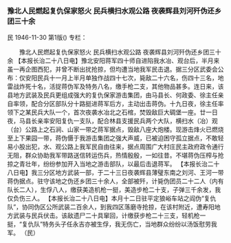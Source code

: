 ### 豫北人民燃起复仇保家怒火  民兵横扫水观公路  夜袭辉县刘河歼伪还乡团三十余
民
1946-11-30
第1版()
专栏：

　　豫北人民燃起复仇保家怒火
    民兵横扫水观公路
    夜袭辉县刘河歼伪还乡团三十余
    【本报长治二十八日电】豫北安阳蒋军四十师自进陷我水冶、观台后，半月来虽一再企图西犯，并曾不断出扰抢掠，但均遭当地我军民击退。据三分区武委会公布：仅安阳民兵十一月上半月单独作战四十七次，毙敌二十六名，伤四十三名，地雷战炸死十名，活捉蒋伪军及特务八名，缴手枪二支，其他物品甚多。连日来，该县地方武装及民兵更组成强大的复仇保家游击集团，由马县长、何政委、徐主任亲自率领，配合分区部队分十路挺进蒋军后方，主动出击蒋伪。十九日夜，徐主任率领下之某民兵大队一个，首次夜袭水冶北之石棺，焚毁敌巨大碉堡一座。廿一日夜，马县长亲率安阳复仇一支队，配合林县支援民兵两个大队，横扫水（冶）观（台）公路上之石涧、山家一带之蒋军据点，毁敌八座大炮楼。现游击烽火已燃烧至上下果园一带，蒋伪慑于我游击集团之强大声威，已被迫困守孤立据点，不敢轻易小股出犯，水、观公路上我军民自由往来，据点周围广大村庄民主政府政令通行无阻，群众协助我军带路送信转运伤兵，热情殷殷，一如往昔。不堪蒋伪压榨与抢掠之青壮年，纷纷参加开入当地之游击部队，以最后击退蒋军。
    【本报长治二十八日电】我三分区地方武装一部，于二十三日夜袭辉县薄璧东南之刘河、王河一带蒋伪据点。驻守该地之伪还乡团三十余人，全部被歼，计毙伪团员二十二人（内有队长二人），生俘八人，缴获美造机枪一挺，美造步枪二十支，子弹三千余发，我仅负伤三人。
    【本报长治二十八日电】本月十二日驻平定狼峪车站之阎伪“复仇队”，协同伪区公所武装二百余人，到我四区落磨寺抢掠，在该村附近，遭寿阳地方武装与民兵伏击。该敌遗尸二十具窜回，计缴获步枪二十三支，轻机枪一挺，“复仇队”特务头子任永吉亦被生俘，我无伤亡，当地群众纷纷以汤饭慰劳我军。
    （民）
